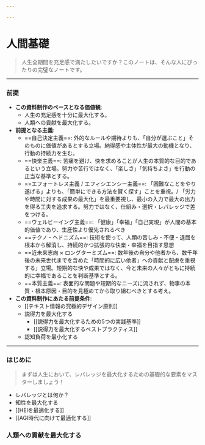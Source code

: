 ```yaml
---

---
```

# 人間基礎

> 人生全期間を充足感で満たしたいですか？このノートは、そんな人にぴったりの完璧なノートです。

---

### 前提

- **この資料制作のベースとなる価値観**:
	- 人生の充足感を十分に最大化する。
	- 人類への貢献を最大化する。
- **前提となる主義**:
	- ==自己決定主義==: 外的なルールや期待よりも、「自分が選ぶこと」そのものに価値があるとする立場。納得感や主体性が最大の動機となり、行動の持続力を生む。
	- ==快楽主義==: 苦痛を避け、快を求めることが人生の本質的な目的であるという立場。努力や苦行ではなく、「楽しさ」「気持ちよさ」を行動の正当な基準とする。
	- ==エフォートレス主義 / エフィシエンシー主義==:   「困難なことをやり遂げる」よりも、「簡単にできる方法を賢く探す」ことを重視。/ 「労力や時間に対する成果の最大化」を最重要視し、最小の入力で最大の出力を得る工夫を追求する。努力ではなく、仕組み・選択・レバレッジで差をつける。
	- ==ウェルビーイング主義==:  「健康」「幸福」「自己実現」が人間の基本的価値であり、生産性より優先されるべき
	- ==テクノ・ヘドニズム==:  技術を使って、人類の苦しみ・不便・退屈を根本から解消し、持続的かつ拡張的な快楽・幸福を目指す思想
	- ==近未来志向 × ロングターミズム==: 数年後の自分や他者から、数千年後の未来世代までを含めた「時間的に広い他者」への貢献と配慮を重視する」立場。短期的な快や成果ではなく、今と未来の人々がともに持続的に幸福であることを判断基準とする。
	- ==本質主義==:  表面的な問題や短期的なニーズに流されず、物事の本質・根本原因・目的を見極めてから取り組むべきとする考え。
- **この資料制作にあたる前提条件**:
	- [[テキスト情報の究極的デザイン原則]]
	- 説得力を最大化する
		- [[説得力を最大化するための5つの実践基準]]
		- [[説得力を最大化するベストプラクティス]]
	- 認知負荷を最小化する

---

### はじめに

> まずは人生において、レバレッジを最大化するための基礎的な要素をマスターしましょう！

- レバレッジとは何か？
- 知性を最大化する
- [[HEIを最適化する]]
- [[AGI時代に向けて最適化する]]

### 人類への貢献を最大化する

